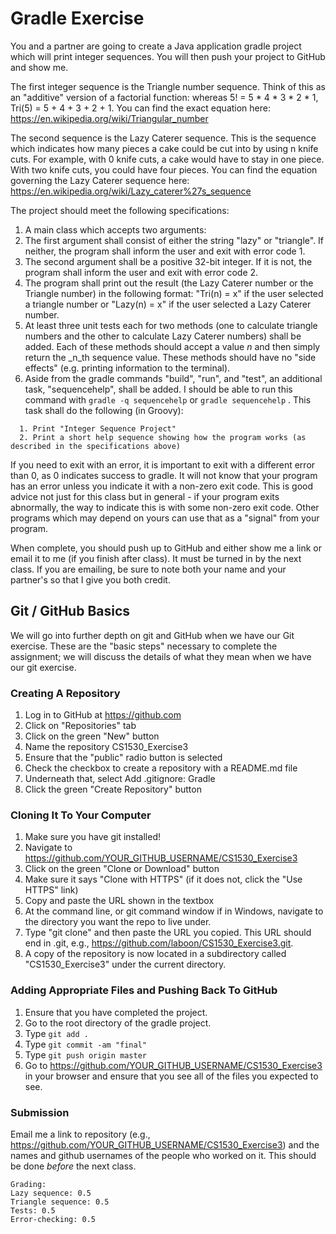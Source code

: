 # Gradle Exercise

You and a partner are going to create a Java application gradle project which will print integer sequences.  You will then push your project to GitHub and show me.

The first integer sequence is the Triangle number sequence.  Think of this as an "additive" version of a factorial function: whereas 5! = 5 * 4 * 3 * 2 * 1, Tri(5) = 5 + 4 + 3 + 2 + 1.  You can find the exact equation here: https://en.wikipedia.org/wiki/Triangular_number

The second sequence is the Lazy Caterer sequence.  This is the sequence which indicates how many pieces a cake could be cut into by using n knife cuts.  For example, with 0 knife cuts, a cake would have to stay in one piece.  With two knife cuts, you could have four pieces.  You can find the equation governing the Lazy Caterer sequence here: https://en.wikipedia.org/wiki/Lazy_caterer%27s_sequence

The project should meet the following specifications:

1. A main class which accepts two arguments:
  1. The first argument shall consist of either the string "lazy" or "triangle".  If neither, the program shall inform the user and exit with error code 1.
  2. The second argument shall be a positive 32-bit integer.  If it is not, the program shall inform the user and exit with error code 2.
2. The program shall print out the result (the Lazy Caterer number or the Triangle number) in the following format: "Tri(n) = x" if the user selected a triangle number or "Lazy(n) = x" if the user selected a Lazy Caterer number.
3. At least three unit tests each for two methods (one to calculate triangle numbers and the other to calculate Lazy Caterer numbers) shall be added.  Each of these methods should accept a value _n_ and then simply return the _n_th sequence value.  These methods should have no "side effects" (e.g. printing information to the terminal).
4. Aside from the gradle commands "build", "run", and "test", an additional task, "sequencehelp", shall be added.  I should be able to run this command with `gradle -q sequencehelp` or `gradle sequencehelp` .  This task shall do the following (in Groovy):

```
  1. Print "Integer Sequence Project"
  2. Print a short help sequence showing how the program works (as described in the specifications above)
```

If you need to exit with an error, it is important to exit with a different error than 0, as 0 indicates success to gradle.  It will not know that your program has an error unless you indicate it with a non-zero exit code.  This is good advice not just for this class but in general - if your program exits abnormally, the way to indicate this is with some non-zero exit code.  Other programs which may depend on yours can use that as a "signal" from your program.

When complete, you should push up to GitHub and either show me a link or email it to me (if you finish after class).  It must be turned in by the next class.  If you are emailing, be sure to note both your name and your partner's so that I give you both credit.

## Git / GitHub Basics

We will go into further depth on git and GitHub when we have our Git exercise.  These are the "basic steps" necessary to complete the assignment; we will discuss the details of what they mean when we have our git exercise.

### Creating A Repository

1. Log in to GitHub at https://github.com
2. Click on "Repositories" tab
3. Click on the green "New" button
4. Name the repository CS1530_Exercise3
5. Ensure that the "public" radio button is selected
6. Check the checkbox to create a repository with a README.md file
7. Underneath that, select Add .gitignore: Gradle
8. Click the green "Create Repository" button

### Cloning It To Your Computer

1. Make sure you have git installed!
1. Navigate to https://github.com/YOUR_GITHUB_USERNAME/CS1530_Exercise3
2. Click on the green "Clone or Download" button
3. Make sure it says "Clone with HTTPS" (if it does not, click the "Use HTTPS" link)
4. Copy and paste the URL shown in the textbox
5. At the command line, or git command window if in Windows, navigate to the directory you want the repo to live under.
6. Type "git clone" and then paste the URL you copied.  This URL should end in .git, e.g., https://github.com/laboon/CS1530_Exercise3.git.
6. A copy of the repository is now located in a subdirectory called "CS1530_Exercise3" under the current directory.

### Adding Appropriate Files and Pushing Back To GitHub

1. Ensure that you have completed the project.
2. Go to the root directory of the gradle project.
3. Type `git add .`
4. Type `git commit -am "final"`
5. Type `git push origin master`
6. Go to https://github.com/YOUR_GITHUB_USERNAME/CS1530_Exercise3 in your browser and ensure that you see all of the files you expected to see.

### Submission

Email me a link to repository (e.g., https://github.com/YOUR_GITHUB_USERNAME/CS1530_Exercise3) and the names and github usernames of the people who worked on it.  This should be done _before_ the next class.

```
Grading:
Lazy sequence: 0.5
Triangle sequence: 0.5
Tests: 0.5
Error-checking: 0.5
```